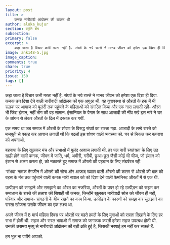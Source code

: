 ```yaml
---
layout: post
title: >
    कनक नारीवादी आंदोलन की ताकत थी
author: aloka_kujur
section: स्मृति शेष
subsection:
primary: false
excerpt: >
    कहा जाता है विचार कभी मरता नहीं है. संघर्ष के नये रास्ते ने मानव जीवन को हमेशा एक दिशा ही दिया. कनक उन दिशा देने वाली नारीवादी आंदोलन की एक अगुआ थी.
image: ank148-5.jpg
image_caption: 
comments: true
share: true
priority: 4
issue: 150
tags: []
---
```


कहा जाता है विचार कभी मरता नहीं है. संघर्ष के नये रास्ते ने मानव जीवन को हमेशा एक दिशा ही दिया. कनक उन दिशा देने वाली नारीवादी आंदोलन की एक अगुआ थी.
वह युवावस्था से औरतों के हक में भी सड़क पर आवाज को बुलंदी तक पहुंचने के महिलाओं को संगठित किया और एक नारा लगाती रही-  औरत भी जिंदा इंसान, नहीं भोग की वह सामान. इंसानियत के पैगाम के साथ आजादी की नींव रखे इस नारे ने घर के आंगन से लेकर औरतों के दिल में दस्तक कर गयीं.

एक समय था जब समाज में औरतों के शोषण के विरुद्ध संघर्ष का रास्ता गढ़ा. आजादी के लम्बे रास्ते को मजबूती से  पकड़ कर आवाज लगाती थी कि बदलों इस शोषण वाली व्यवस्था को. घर से निकल कर बहनापा को अपनाओ.

बहनापा के लिए खुलकर मंच और सभाओं में बुलंद आवाज लगाती थी. हर पल नारी स्वतंत्रता के लिए उठ खड़ी होने वाली कनक, जीवन में जाति, धर्म, अमीरी, गरीबी, छुआ-छूत जैसी कोई भी चीज, जो इंसान को इंसान से अलग करता हो, को नकारते हुए समाज में औरतो की पहचान के लिए संघर्षरत रही.

‘संभवा’ नामक मैगजीन में औरतो की सोच और आजाद ख्याल वाली औरतो की कलम से औरतों की बात को बहस के मंच तक पहुंचाने वाली कनक नारी सवाल को को दिशा देने वाली फेमनिस्ट औरतों में से एक थी.

उत्पीड़न को समझने और समझाने का औरत का नजरिया, औरतों के उपर हो रहे उत्पीड़न को सझम कर समाधान के रास्ते की तलाश की सिपाही थी कनक, जिन्होंने खुलकर नारीवादी सोच को जीवन ही नही, परिवार और समाज- संगठनों के बीच रखने का काम किया. उत्पीड़न के कारणों को समझ कर सुलझाने का रास्ता खोजना उसके जीवन का एक लक्ष्य था.

अपने जीवन में 8 मार्च महिला दिवस पर औरतों पर बढते हमले के लिए युवाओं को रास्ता दिखाने के लिए हर सभा में होती थी. सहज और सरल भाषाओ में समाज को जागरूक करती हमेशा सहज उपल्बध होती थी. उनकी असमय मृत्यु से नारीवादी आंदोलन की बड़ी क्षति हुई है, जिसकी भरपाई हम नहीं कर सकते हैं.

हम भूल ना पायेंगे आपको.